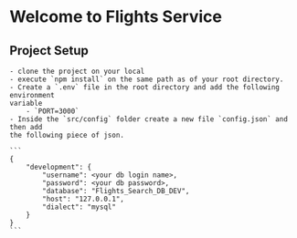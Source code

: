 # Welcome to Flights Service

## Project Setup
    - clone the project on your local
    - execute `npm install` on the same path as of your root directory.
    - Create a `.env` file in the root directory and add the following environment
    variable
        - `PORT=3000`
    - Inside the `src/config` folder create a new file `config.json` and then add
    the following piece of json.

    ```
    {
        "development": {
            "username": <your db login name>,
            "password": <your db password>,
            "database": "Flights_Search_DB_DEV",
            "host": "127.0.0.1",
            "dialect": "mysql"
        }
    }
    ```
    


    